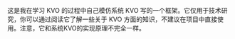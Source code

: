 这是我在学习 KVO 的过程中自己模仿系统 KVO 写的一个框架。它仅用于技术研究，你可以通过阅读它了解一些关于 KVO 方面的知识，不建议在项目中直接使用。注意，它和系统KVO的实现原理不完全一样。